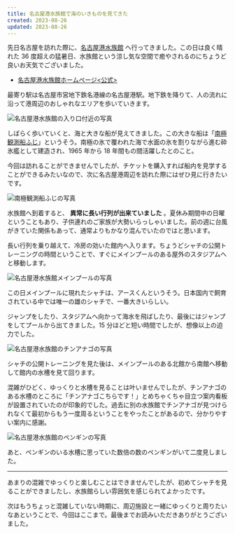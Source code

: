 ```yaml
---
title: 名古屋港水族館で海のいきものを見てきた
created: 2023-08-26
updated: 2023-08-26
---
```


先日名古屋を訪れた際に、[名古屋港水族館](https://nagoyaaqua.jp/) へ行ってきました。この日は良く晴れた 36 度超えの猛暑日、水族館という涼し気な空間で癒やされるのにちょうど良いお天気でございました。

- [名古屋港水族館ホームページ<公式>](https://nagoyaaqua.jp/)

最寄り駅は名古屋市営地下鉄名港線の名古屋港駅。地下鉄を降りて、人の流れに沿って港周辺のおしゃれなエリアを歩いていきます。

![名古屋港水族館の入り口付近の写真](34f18a9b-28d8-487e-e8a4-7b9d7ec58e00)

しばらく歩いていくと、海と大きな船が見えてきました。この大きな船は「[南極観測船ふじ](https://nagoyaaqua.jp/garden-pier/fuji/)」というそう。南極の氷で覆われた海で水面の氷を割りながら進む砕氷艦として建造され、1965 年から 18 年間もの間活躍したとのこと。

今回は訪れることができませんでしたが、チケットを購入すれば船内を見学することができるみたいなので、次に名古屋港周辺を訪れた際にはぜひ見に行きたいです。

![南極観測船ふじの写真](2d37146c-c4f3-4095-3008-f40d3cf1ca00)

水族館へ到着すると、 **異常に長い行列が出来ていました** 。夏休み期間中の日曜ということもあり、子供連れのご家族が大勢いらっしゃいました。前の週に台風がきていた関係もあって、通常よりもかなり混んでいたのではと思います。

長い行列を乗り越えて、冷房の効いた館内へ入ります。ちょうどシャチの公開トレーニングの時間ということで、すぐにメインプールのある屋外のスタジアムへと移動します。

![名古屋港水族館メインプールの写真](f18532aa-7383-4bd2-f6f8-770a79a87100)

この日メインプールに現れたシャチは、アースくんというそう。日本国内で飼育されている中では唯一の雄のシャチで、一番大きいらしい。

ジャンプをしたり、スタジアムへ向かって海水を飛ばしたり、最後にはジャンプをしてプールから出てきました。15 分ほどと短い時間でしたが、想像以上の迫力でした。

![名古屋港水族館のチンアナゴの写真](95cc7ba3-5c26-4ab7-b342-6e8612250800)

シャチの公開トレーニングを見た後は、メインプールのある北館から南館へ移動して館内の水槽を見て回ります。

混雑がひどく、ゆっくりと水槽を見ることは叶いませんでしたが、チンアナゴのある水槽のところに「チンアナゴこちらです！」とめちゃくちゃ目立つ案内看板が設置されていたのが印象的でした。過去に別の水族館でチンアナゴが見つけられなくて最初からもう一度周るということをやったことがあるので、分かりやすい案内に感謝。

![名古屋港水族館のペンギンの写真](8683993e-d186-4535-f8a0-de8e63977600)

あと、ペンギンのいる水槽に思っていた数倍の数のペンギンがいて二度見しました。

---

あまりの混雑でゆっくりと楽しむことはできませんでしたが、初めてシャチを見ることができましたし、水族館らしい雰囲気を感じられてよかったです。

次はもうちょっと混雑していない時期に、周辺施設と一緒にゆっくりと周りたいなあということで、今回はここまで。最後までお読みいただきありがとうございました。

